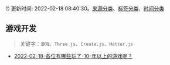 :alarm_clock: 更新时间: 2022-02-18 08:40:30。[来源分类](../README.md)、[标签分类](../TAGS.md)、[时间分类](../TIMELINE.md)

## 游戏开发


> 关键字：`游戏`、`Three.js`、`Create.js`、`Matter.js`



- [2022-02-18-各位有哪些玩了-10-年以上的游戏呢？](https://www.v2ex.com/t/834816) 